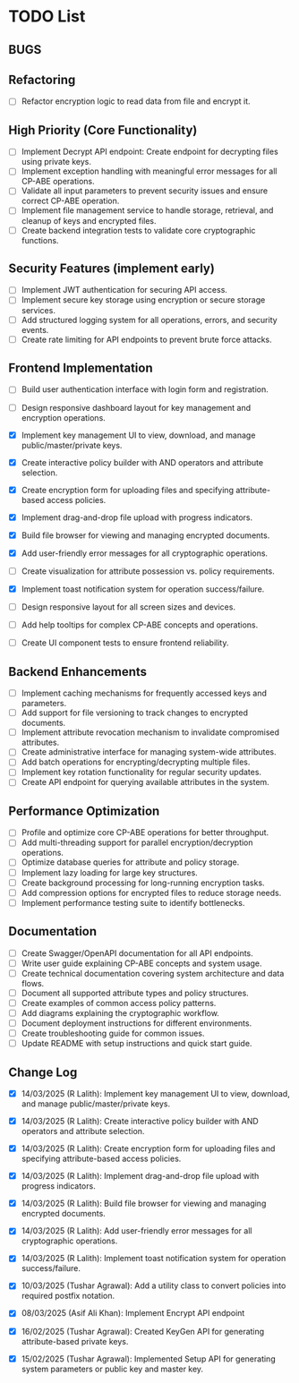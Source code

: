 # TODO List

## BUGS

## Refactoring
- [ ] Refactor encryption logic to read data from file and encrypt it.

## High Priority (Core Functionality)
- [ ] Implement Decrypt API endpoint: Create endpoint for decrypting files using private keys.
- [ ] Implement exception handling with meaningful error messages for all CP-ABE operations.
- [ ] Validate all input parameters to prevent security issues and ensure correct CP-ABE operation.
- [ ] Implement file management service to handle storage, retrieval, and cleanup of keys and encrypted files.
- [ ] Create backend integration tests to validate core cryptographic functions.

## Security Features (implement early)
- [ ] Implement JWT authentication for securing API access.
- [ ] Implement secure key storage using encryption or secure storage services.
- [ ] Add structured logging system for all operations, errors, and security events.
- [ ] Create rate limiting for API endpoints to prevent brute force attacks.

## Frontend Implementation
- [ ] Build user authentication interface with login form and registration.
- [ ] Design responsive dashboard layout for key management and encryption operations.
- [X] Implement key management UI to view, download, and manage public/master/private keys.
- [X] Create interactive policy builder with AND operators and attribute selection.
- [X] Create encryption form for uploading files and specifying attribute-based access policies.
- [X] Implement drag-and-drop file upload with progress indicators.
- [X] Build file browser for viewing and managing encrypted documents.
- [X] Add user-friendly error messages for all cryptographic operations.
- [ ] Create visualization for attribute possession vs. policy requirements.
- [X] Implement toast notification system for operation success/failure.
- [ ] Design responsive layout for all screen sizes and devices.
- [ ] Add help tooltips for complex CP-ABE concepts and operations.
- [ ] Create UI component tests to ensure frontend reliability.


## Backend Enhancements
- [ ] Implement caching mechanisms for frequently accessed keys and parameters.
- [ ] Add support for file versioning to track changes to encrypted documents.
- [ ] Implement attribute revocation mechanism to invalidate compromised attributes.
- [ ] Create administrative interface for managing system-wide attributes.
- [ ] Add batch operations for encrypting/decrypting multiple files.
- [ ] Implement key rotation functionality for regular security updates.
- [ ] Create API endpoint for querying available attributes in the system.

## Performance Optimization
- [ ] Profile and optimize core CP-ABE operations for better throughput.
- [ ] Add multi-threading support for parallel encryption/decryption operations.
- [ ] Optimize database queries for attribute and policy storage.
- [ ] Implement lazy loading for large key structures.
- [ ] Create background processing for long-running encryption tasks.
- [ ] Add compression options for encrypted files to reduce storage needs.
- [ ] Implement performance testing suite to identify bottlenecks.

## Documentation
- [ ] Create Swagger/OpenAPI documentation for all API endpoints.
- [ ] Write user guide explaining CP-ABE concepts and system usage.
- [ ] Create technical documentation covering system architecture and data flows.
- [ ] Document all supported attribute types and policy structures.
- [ ] Create examples of common access policy patterns.
- [ ] Add diagrams explaining the cryptographic workflow.
- [ ] Document deployment instructions for different environments.
- [ ] Create troubleshooting guide for common issues.
- [ ] Update README with setup instructions and quick start guide.

## Change Log
- [X] 14/03/2025 (R Lalith): Implement key management UI to view, download, and manage public/master/private keys.
- [X] 14/03/2025 (R Lalith): Create interactive policy builder with AND operators and attribute selection.
- [X] 14/03/2025 (R Lalith): Create encryption form for uploading files and specifying attribute-based access policies.
- [X] 14/03/2025 (R Lalith): Implement drag-and-drop file upload with progress indicators.
- [X] 14/03/2025 (R Lalith): Build file browser for viewing and managing encrypted documents.
- [X] 14/03/2025 (R Lalith): Add user-friendly error messages for all cryptographic operations.
- [X] 14/03/2025 (R Lalith): Implement toast notification system for operation success/failure.
- [X] 10/03/2025 (Tushar Agrawal): Add a utility class to convert policies into required postfix notation.
- [x] 08/03/2025 (Asif Ali Khan): Implement Encrypt API endpoint
- [x] 16/02/2025 (Tushar Agrawal): Created KeyGen API for generating attribute-based private keys.
- [x] 15/02/2025 (Tushar Agrawal): Implemented Setup API for generating system parameters or public key and master key.


